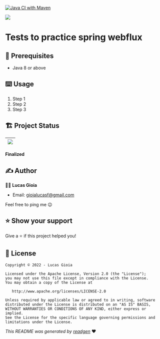 [![Java CI with Maven](https://github.com/lucas-gio/webflux-practicas-introduccion/actions/workflows/maven.yml/badge.svg)](https://github.com/lucas-gio/webflux-practicas-introduccion/actions/workflows/maven.yml)

![](cover.jpeg)

# Tests to practice spring webflux

## 🦿 Prerequisites

- Java 8 or above

## ⌨️ Usage

1. Step 1
1. Step 2
1. Step 3


## 🏗 Project Status

|![](https://i.giphy.com/media/7Sk1DclBgQoVyGCSPx/giphy.gif) |
|:--:|
#### Finalized

## ✍️ Author

🧑🏻 **Lucas Gioia**

* Email: gioialucasf@gmail.com

Feel free to ping me 😉

## ⭐️ Show your support

Give a ⭐️ if this project helped you!


## 📝 License

```
Copyright © 2022 - Lucas Gioia

Licensed under the Apache License, Version 2.0 (the "License");
you may not use this file except in compliance with the License.
You may obtain a copy of the License at

   http://www.apache.org/licenses/LICENSE-2.0

Unless required by applicable law or agreed to in writing, software
distributed under the License is distributed on an "AS IS" BASIS,
WITHOUT WARRANTIES OR CONDITIONS OF ANY KIND, either express or implied.
See the License for the specific language governing permissions and
limitations under the License.
```

_This README was generated by [readgen](https://github.com/theapache64/readgen)_ ❤
